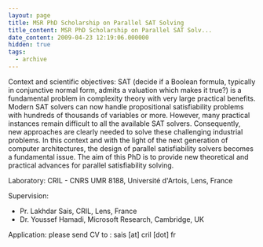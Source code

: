 ```yaml
---
layout: page
title: MSR PhD Scholarship on Parallel SAT Solving
title_content: MSR PhD Scholarship on Parallel SAT Solv...
date_content: 2009-04-23 12:19:06.000000
hidden: true
tags:
  - archive
---
```

Context and scientific objectives: SAT (decide if a Boolean formula, typically
in conjunctive normal form, admits a valuation which makes it true?) is a
fundamental problem in complexity theory with very large practical benefits.
Modern SAT solvers can now handle propositional satisfiability problems with
hundreds of thousands of variables or more. However, many practical instances
remain difficult to all the available SAT solvers. Consequently, new
approaches are clearly needed to solve these challenging industrial problems.
In this context and with the light of the next generation of computer
architectures, the design of parallel satisfiability solvers becomes a
fundamental issue. The aim of this PhD is to provide new theoretical and
practical advances for parallel satisfiability solving.  
  
Laboratory: CRIL - CNRS UMR 8188, Université d'Artois, Lens, France  
  
Supervision:  
  
* Pr. Lakhdar Sais, CRIL, Lens, France  
* Dr. Youssef Hamadi, Microsoft Research, Cambridge, UK  
  
Application: please send CV to : sais [at] cril [dot] fr

